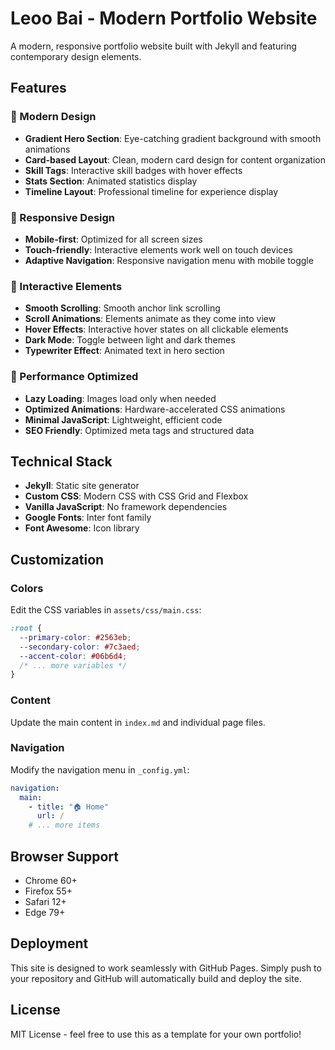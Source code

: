 # Leoo Bai - Modern Portfolio Website

A modern, responsive portfolio website built with Jekyll and featuring contemporary design elements.

## Features

### 🎨 Modern Design
- **Gradient Hero Section**: Eye-catching gradient background with smooth animations
- **Card-based Layout**: Clean, modern card design for content organization
- **Skill Tags**: Interactive skill badges with hover effects
- **Stats Section**: Animated statistics display
- **Timeline Layout**: Professional timeline for experience display

### 📱 Responsive Design
- **Mobile-first**: Optimized for all screen sizes
- **Touch-friendly**: Interactive elements work well on touch devices
- **Adaptive Navigation**: Responsive navigation menu with mobile toggle

### 🚀 Interactive Elements
- **Smooth Scrolling**: Smooth anchor link scrolling
- **Scroll Animations**: Elements animate as they come into view
- **Hover Effects**: Interactive hover states on all clickable elements
- **Dark Mode**: Toggle between light and dark themes
- **Typewriter Effect**: Animated text in hero section

### 🎯 Performance Optimized
- **Lazy Loading**: Images load only when needed
- **Optimized Animations**: Hardware-accelerated CSS animations
- **Minimal JavaScript**: Lightweight, efficient code
- **SEO Friendly**: Optimized meta tags and structured data

## Technical Stack

- **Jekyll**: Static site generator
- **Custom CSS**: Modern CSS with CSS Grid and Flexbox
- **Vanilla JavaScript**: No framework dependencies
- **Google Fonts**: Inter font family
- **Font Awesome**: Icon library

## Customization

### Colors
Edit the CSS variables in `assets/css/main.css`:
```css
:root {
  --primary-color: #2563eb;
  --secondary-color: #7c3aed;
  --accent-color: #06b6d4;
  /* ... more variables */
}
```

### Content
Update the main content in `index.md` and individual page files.

### Navigation
Modify the navigation menu in `_config.yml`:
```yaml
navigation:
  main:
    - title: "🏠 Home"
      url: /
    # ... more items
```

## Browser Support

- Chrome 60+
- Firefox 55+
- Safari 12+
- Edge 79+

## Deployment

This site is designed to work seamlessly with GitHub Pages. Simply push to your repository and GitHub will automatically build and deploy the site.

## License

MIT License - feel free to use this as a template for your own portfolio!
